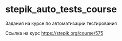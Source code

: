 # stepik_auto_tests_course
Задания на курсе по автоматизации тестирования

Ссылка на курс https://stepik.org/course/575


